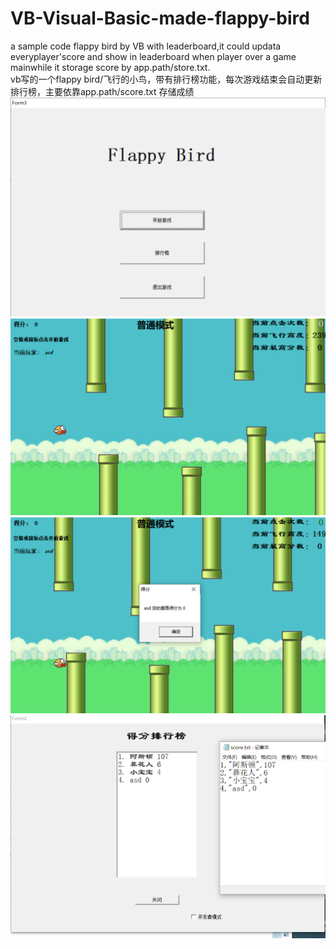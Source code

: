 # VB-Visual-Basic-made-flappy-bird
a sample code flappy bird by VB with leaderboard,it could updata everyplayer'score and show in leaderboard when player over a game mainwhile it storage score by app.path/store.txt.   
vb写的一个flappy bird/飞行的小鸟，带有排行榜功能，每次游戏结束会自动更新排行榜，主要依靠app.path/score.txt 存储成绩
![x](https://github.com/longlongchaoren/VB-Visual-Basic-made-flappy-bird/blob/main/images/Snipaste_2020-12-06_10-06-35.png)
![xx](https://github.com/longlongchaoren/VB-Visual-Basic-made-flappy-bird/blob/main/images/Snipaste_2020-12-06_10-06-57.png)
![xxx](https://github.com/longlongchaoren/VB-Visual-Basic-made-flappy-bird/blob/main/images/Snipaste_2020-12-06_10-07-12.png)
![xxx](https://github.com/longlongchaoren/VB-Visual-Basic-made-flappy-bird/blob/main/images/Snipaste_2020-12-06_10-08-18.png)
